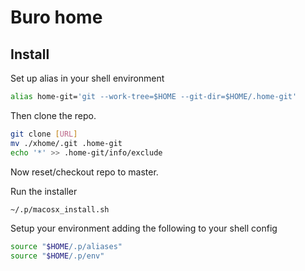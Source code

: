 # Buro home

## Install

Set up alias in your shell environment

```bash
alias home-git='git --work-tree=$HOME --git-dir=$HOME/.home-git'
```

Then clone the repo.

```bash
git clone [URL]
mv ./xhome/.git .home-git
echo '*' >> .home-git/info/exclude
```

Now reset/checkout repo to master.

Run the installer

```bash
~/.p/macosx_install.sh
```

Setup your environment adding the following to your shell config

```bash
source "$HOME/.p/aliases"
source "$HOME/.p/env"
```
